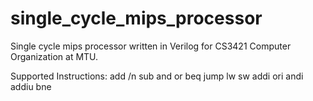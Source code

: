 # single_cycle_mips_processor
Single cycle mips processor written in Verilog for CS3421 Computer Organization at MTU.

Supported Instructions:
add /n
sub
and
or
beq
jump
lw
sw
addi
ori
andi
addiu
bne

